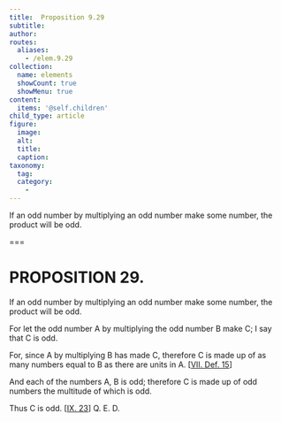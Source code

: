 ```yaml
---
title:  Proposition 9.29
subtitle: 
author:
routes:
  aliases:
    - /elem.9.29
collection:
  name: elements
  showCount: true
  showMenu: true
content:
  items: '@self.children'
child_type: article
figure:
  image:
  alt:
  title:
  caption:
taxonomy:
  tag:
  category:
    - 
---
```


<p>
       <hi rend="ital">If an odd number by multiplying an odd number make some number, the product will be odd.</hi>
      </p>

===

<h1>PROPOSITION 29.</h1>
<p>
       <span class="ital">If an odd number by multiplying an odd number make some number, the product will be odd.</span>
      </p>

<p>For let the odd number <span class="ital">A</span> by multiplying the odd number <span class="ital">B</span> make <span class="ital">C</span>; I say that <span class="ital">C</span> is odd. 
      </p>

<p>For, since <span class="ital">A</span> by multiplying <span class="ital">B</span> has made <span class="ital">C</span>, <pb n="417"/>therefore <span class="ital">C</span> is made up of as many numbers equal to <span class="ital">B</span> as there are units in <span class="ital">A</span>. [<a href="/elem.7.def.15">VII. Def. 15</a>] </p>

<p>And each of the numbers <span class="ital">A</span>, <span class="ital">B</span> is odd; therefore <span class="ital">C</span> is made up of odd numbers the multitude of which is odd. </p>

<p>Thus <span class="ital">C</span> is odd. [<a href="/elem.9.23">IX. 23</a>] Q. E. D.</p>
